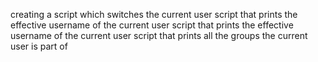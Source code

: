 creating a script which switches the current user
script that prints the effective username of the current user
script that prints the effective username of the current user
script that prints all the groups the current user is part of
